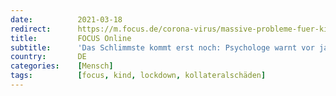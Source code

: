 ```yaml
---
date:          2021-03-18
redirect:      https://m.focus.de/corona-virus/massive-probleme-fuer-kinder-und-jugendliche-das-schlimmste-kommt-erst-noch-psychologe-warnt-vor-jahrelangen-lockdown-folgen_id_13092846.html
title:         FOCUS Online
subtitle:      'Das Schlimmste kommt erst noch: Psychologe warnt vor jahrelangen Lockdown-Folgen'
country:       DE
categories:    [Mensch]
tags:          [focus, kind, lockdown, kollateralschäden]
---
```

